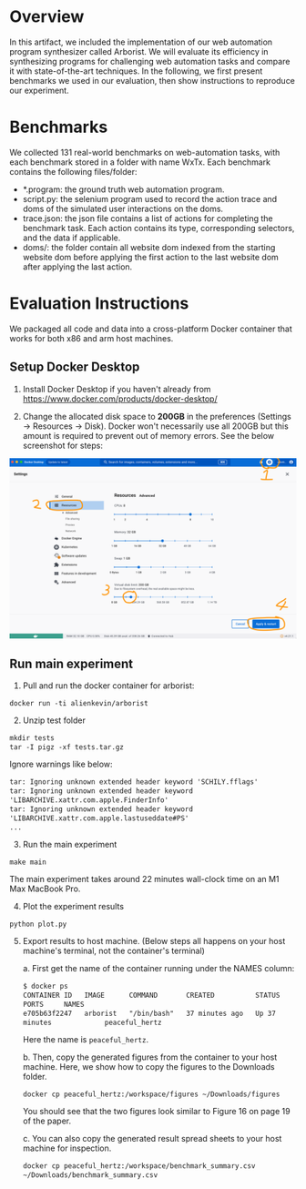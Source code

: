 # Overview
In this artifact, we included the implementation of our web automation program synthesizer called Arborist. We will evaluate its efficiency in synthesizing programs for challenging web automation tasks and compare it with state-of-the-art techniques. In the following, we first present benchmarks we used in our evaluation, then show instructions to reproduce our experiment.

# Benchmarks
We collected 131 real-world benchmarks on web-automation tasks, with each benchmark stored in a folder with name WxTx. Each benchmark contains the following files/folder:
* *.program: the ground truth web automation program.
* script.py: the selenium program used to record the action trace and doms of the simulated user interactions on the doms.
* trace.json: the json file contains a list of actions for completing the benchmark task. Each action contains its type, corresponding selectors, and the data if applicable.
* doms/: the folder contain all website dom indexed from the starting website dom before applying the first action to the last website dom after applying the last action.

# Evaluation Instructions
We packaged all code and data into a cross-platform Docker container that works for both x86 and arm host machines.

## Setup Docker Desktop
1. Install Docker Desktop if you haven't already from https://www.docker.com/products/docker-desktop/

2. Change the allocated disk space to **200GB** in the preferences (Settings -> Resources -> Disk). Docker won't necessarily use all 200GB but this amount is required to prevent out of memory errors. See the below screenshot for steps:

![Docker Desktop Configuration](media/configure-docker-desktop.png)

## Run main experiment
1. Pull and run the docker container for arborist:
```
docker run -ti alienkevin/arborist
```

2. Unzip test folder
```
mkdir tests
tar -I pigz -xf tests.tar.gz
```
Ignore warnings like below:
```
tar: Ignoring unknown extended header keyword 'SCHILY.fflags'
tar: Ignoring unknown extended header keyword 'LIBARCHIVE.xattr.com.apple.FinderInfo'
tar: Ignoring unknown extended header keyword 'LIBARCHIVE.xattr.com.apple.lastuseddate#PS'
...
```

3. Run the main experiment
```
make main
```

The main experiment takes around 22 minutes wall-clock time on an M1 Max MacBook Pro.

4. Plot the experiment results
```
python plot.py
```

5. Export results to host machine. (Below steps all happens on your host machine's terminal, not the container's terminal)

    a. First get the name of the container running under the NAMES column:
    ```
    $ docker ps
    CONTAINER ID   IMAGE      COMMAND       CREATED          STATUS          PORTS     NAMES
    e705b63f2247   arborist   "/bin/bash"   37 minutes ago   Up 37 minutes             peaceful_hertz
    ```
    Here the name is `peaceful_hertz`.

    b. Then, copy the generated figures from the container to your host machine.
    Here, we show how to copy the figures to the Downloads folder.
    ```
    docker cp peaceful_hertz:/workspace/figures ~/Downloads/figures
    ```

    You should see that the two figures look similar to Figure 16 on page 19 of the paper.

    c. You can also copy the generated result spread sheets to your host machine for inspection.
    ```
    docker cp peaceful_hertz:/workspace/benchmark_summary.csv ~/Downloads/benchmark_summary.csv
    ```

